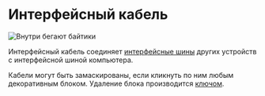 # Интерфейсный кабель
![Внутри бегают байтики](block:better_cc:bus_cable)

Интерфейсный кабель соединяет [интерфейсные шины](bus_interface.md) других устройств с интерфейсной шиной компьютера.

Кабели могут быть замаскированы, если кликнуть по ним любым декоративным блоком. Удаление блока производится [ключом](../item/wrench.md).
